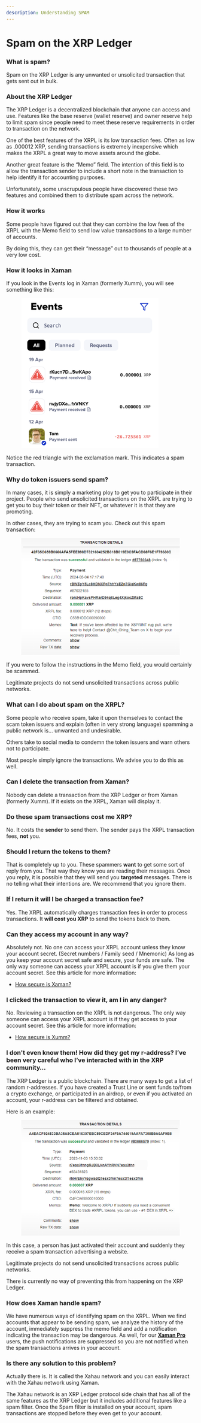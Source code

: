 ```yaml
---
description: Understanding SPAM
---
```


# Spam on the XRP Ledger

### **What is spam?**

Spam on the XRP Ledger is any unwanted or unsolicited transaction that gets sent out in bulk.

### **About the XRP Ledger**

The XRP Ledger is a decentralized blockchain that anyone can access and use. Features like the base reserve (wallet reserve) and owner reserve help to limit spam since people need to meet these reserve requirements in order to transaction on the network.

One of the best features of the XRPL is its low transaction fees. Often as low as .000012 XRP, sending transactions is extremely inexpensive which makes the XRPL a great way to move assets around the globe.

Another great feature is the “Memo” field. The intention of this field is to allow the transaction sender to include a short note in the transaction to help identify it for accounting purposes.

Unfortunately, some unscrupulous people have discovered these two features and combined them to distribute spam across the network.

### **How it works**

Some people have figured out that they can combine the low fees of the XRPL with the Memo field to send low value transactions to a large number of accounts.

By doing this, they can get their “message” out to thousands of people at a very low cost.

### **How it looks in Xaman**

If you look in the Events log in Xaman (formerly Xumm), you will see something like this:

<figure><img src="../.gitbook/assets/events list.png" alt=""><figcaption></figcaption></figure>

Notice the red triangle with the exclamation mark. This indicates a spam transaction.

### **Why do token issuers send spam?**

In many cases, it is simply a marketing ploy to get you to participate in their project. People who send unsolicited transactions on the XRPL are trying to get you to buy their token or their NFT, or whatever it is that they are promoting.

In other cases, they are trying to scam you. Check out this spam transaction:

<figure><img src="../.gitbook/assets/Scam transaction.png" alt=""><figcaption></figcaption></figure>

If you were to follow the instructions in the Memo field, you would certainly be scammed.

Legitimate projects do not send unsolicited transactions across public networks.

### **What can I do about spam on the XRPL?**

Some people who receive spam, take it upon themselves to contact the scam token issuers and explain (often in very strong language) spamming a public network is… unwanted and undesirable.

Others take to social media to condemn the token issuers and warn others not to participate.

Most people simply ignore the transactions. We advise you to do this as well.

### **Can I delete the transaction from Xaman?**

Nobody can delete a transaction from the XRP Ledger or from Xaman (formerly Xumm). If it exists on the XRPL, Xaman will display it.

### **Do these spam transactions cost me XRP?**

No. It costs the **sender** to send them. The sender pays the XRPL transaction fees, **not** you.

### **Should I return the tokens to them?**

That is completely up to you. These spammers **want** to get some sort of reply from you. That way they know you are reading their messages. Once you reply, it is possible that they will send you **targeted** messages. There is no telling what their intentions are. We recommend that you ignore them.

### **If I return it will I be charged a transaction fee?**

Yes. The XRPL automatically charges transaction fees in order to process transactions. It **will cost you XRP** to send the tokens back to them.

### **Can they access my account in any way?**

Absolutely not. No one can access your XRPL account unless they know your account secret. (Secret numbers / Family seed / Mnemonic) As long as you keep your account secret safe and secure, your funds are safe. The only way someone can access your XRPL account is if you give them your account secret. See this article for more information:

* [How secure is Xaman?](../security-and-xumm/all-about-security/how-secure-is-xumm.md)

### **I clicked the transaction to view it, am I in any danger?**

No. Reviewing a transaction on the XRPL is not dangerous. The only way someone can access your XRPL account is if they get access to your account secret. See this article for more information:

* [How secure is Xumm?](../security-and-xumm/all-about-security/how-secure-is-xumm.md)

### **I don't even know them! How did they get my r-address? I’ve been very careful who I’ve interacted with in the XRP community…**

The XRP Ledger is a public blockchain. There are many ways to get a list of random r-addresses. If you have created a Trust Line or sent funds to/from a crypto exchange, or participated in an airdrop, or even if you activated an account, your r-address can be filtered and obtained.&#x20;

Here is an example:

<figure><img src="../.gitbook/assets/scam transaction1.png" alt=""><figcaption></figcaption></figure>

In this case, a person has just activated their account and suddenly they receive a spam transaction advertising a website.

Legitimate projects do not send unsolicited transactions across public networks.

There is currently no way of preventing this from happening on the XRP Ledger.

### **How does Xaman handle spam?**

We have numerous ways of identifying spam on the XRPL. When we find accounts that appear to be sending spam, we analyze the history of the account, immediately suppress the memo field and add a notification indicating the transaction may be dangerous. As well, for our [**Xaman Pro**](https://support.xumm.app/hc/en-us/articles/6138022550418) users, the push notifications are suppressed so you are not notified when the spam transactions arrives in your account.

### **Is there any solution to this problem?**

Actually there is. It is called the Xahau network and you can easily interact with the Xahau network using Xaman.

The Xahau network is an XRP Ledger protocol side chain that has all of the same features as the XRP Ledger but it includes additional features like a spam filter.  Once the Spam filter is installed on your account, spam transactions are stopped before they even get to your account.
